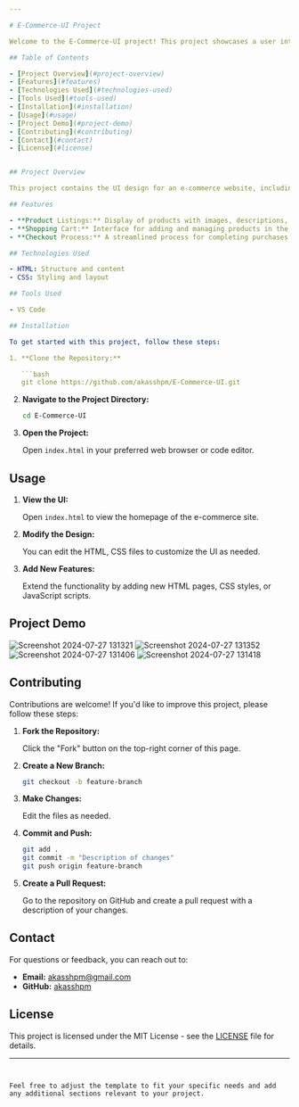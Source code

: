 ```yaml
---

# E-Commerce-UI Project

Welcome to the E-Commerce-UI project! This project showcases a user interface design for an online shopping platform. 

## Table of Contents

- [Project Overview](#project-overview)
- [Features](#features)
- [Technologies Used](#technologies-used)
- [Tools Used](#tools-used)
- [Installation](#installation)
- [Usage](#usage)
- [Project Demo](#project-demo)
- [Contributing](#contributing)
- [Contact](#contact)
- [License](#license)


## Project Overview

This project contains the UI design for an e-commerce website, including pages such as the home page, product listings, and shopping cart. The design focuses on providing a user-friendly and visually appealing experience for online shoppers.

## Features

- **Product Listings:** Display of products with images, descriptions, and prices.
- **Shopping Cart:** Interface for adding and managing products in the cart.
- **Checkout Process:** A streamlined process for completing purchases.

## Technologies Used

- HTML: Structure and content
- CSS: Styling and layout

## Tools Used

- VS Code 

## Installation

To get started with this project, follow these steps:

1. **Clone the Repository:**

   ```bash
   git clone https://github.com/akasshpm/E-Commerce-UI.git
   ```

2. **Navigate to the Project Directory:**

   ```bash
   cd E-Commerce-UI
   ```

3. **Open the Project:**

   Open `index.html` in your preferred web browser or code editor.

## Usage

1. **View the UI:**

   Open `index.html` to view the homepage of the e-commerce site.

2. **Modify the Design:**

   You can edit the HTML, CSS files to customize the UI as needed.

3. **Add New Features:**

   Extend the functionality by adding new HTML pages, CSS styles, or JavaScript scripts.

## Project Demo 

![Screenshot 2024-07-27 131321](https://github.com/user-attachments/assets/590ff0be-851b-4274-9670-ee1be6b3c61d)
![Screenshot 2024-07-27 131352](https://github.com/user-attachments/assets/ede26c2c-3c70-44fb-adaa-835dca95021e)
![Screenshot 2024-07-27 131406](https://github.com/user-attachments/assets/0bfe9ff9-3329-49c6-9ba5-2b376289db26)
![Screenshot 2024-07-27 131418](https://github.com/user-attachments/assets/188ac61d-63a4-4d7a-be47-fb4c694a6476)


## Contributing

Contributions are welcome! If you'd like to improve this project, please follow these steps:

1. **Fork the Repository:**

   Click the "Fork" button on the top-right corner of this page.

2. **Create a New Branch:**

   ```bash
   git checkout -b feature-branch
   ```

3. **Make Changes:**

   Edit the files as needed.

4. **Commit and Push:**

   ```bash
   git add .
   git commit -m "Description of changes"
   git push origin feature-branch
   ```

5. **Create a Pull Request:**

   Go to the repository on GitHub and create a pull request with a description of your changes.

## Contact

For questions or feedback, you can reach out to:

- **Email:** akasshpm@gmail.com
- **GitHub:** [akasshpm](https://github.com/akasshpm)

## License

This project is licensed under the MIT License - see the [LICENSE](LICENSE) file for details.

---
```


Feel free to adjust the template to fit your specific needs and add any additional sections relevant to your project.
